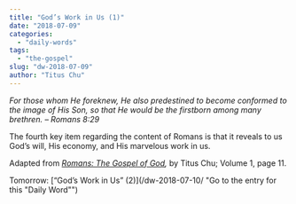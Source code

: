 ```yaml
---
title: "God’s Work in Us (1)"
date: "2018-07-09"
categories: 
  - "daily-words"
tags: 
  - "the-gospel"
slug: "dw-2018-07-09"
author: "Titus Chu"
---
```


_For those whom He foreknew, He also predestined to become conformed to the image of His Son, so that He would be the firstborn among many brethren._ _– Romans 8:29_

The fourth key item regarding the content of Romans is that it reveals to us God’s will, His economy, and His marvelous work in us.

Adapted from _[Romans: The Gospel of God](/book-romans/ "Go to the listing for this book"),_ by Titus Chu; Volume 1, page 11.

Tomorrow: [“God’s Work in Us” (2)](/dw-2018-07-10/ "Go to the entry for this "Daily Word"")
